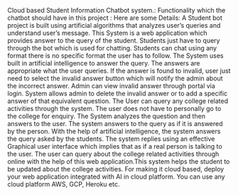 Cloud based Student Information Chatbot system.: Functionality which the chatbot should have in this project : Here are some Details: A Student bot project is built using artificial algorithms that analyzes user’s queries and understand user’s message. This System is a web application which provides answer to the query of the student. Students just have to query through the bot which is used for chatting. Students can chat using any format there is no specific format the user has to follow. The System uses built in artificial intelligence to answer the query. The answers are appropriate what the user queries. If the answer is found to invalid, user just need to select the invalid answer button which will notify the admin about the incorrect answer. Admin can view invalid answer through portal via login. System allows admin to delete the invalid answer or to add a specific answer of that equivalent question. The User can query any college related activities through the system. The user does not have to personally go to the college for enquiry. The System analyzes the question and then answers to the user. The system answers to the query as if it is answered by the person. With the help of artificial intelligence, the system answers the query asked by the students. The system replies using an effective Graphical user interface which implies that as if a real person is talking to the user. The user can query about the college related activities through online with the help of this web application.This system helps the student to be updated about the college activities. For making it cloud based, deploy your web application integrated with AI in cloud platform. You can use any cloud platform AWS, GCP, Heroku etc.

